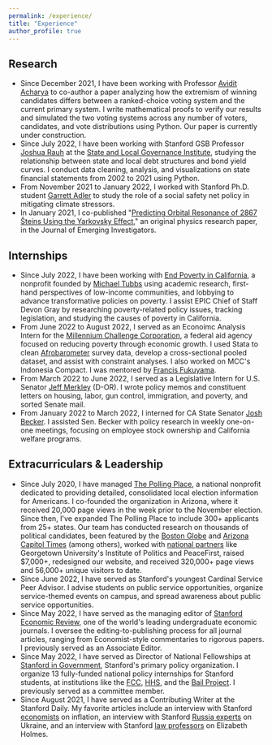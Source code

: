 ```yaml
---
permalink: /experience/
title: "Experience"
author_profile: true
---
```


## Research
- Since December 2021, I have been working with Professor [Avidit Acharya](https://www.aviditacharya.com/home) to co-author a paper analyzing how the extremism of winning candidates differs between a ranked-choice voting system and the current primary system. I write mathematical proofs to verify our results and simulated the two voting systems across any number of voters, candidates, and vote distributions using Python. Our paper is currently under construction. 
- Since July 2022, I have been working with Stanford GSB Professor [Joshua Rauh](https://web.stanford.edu/~rauh/index.html) at the [State and Local Governance Institute](https://www.hoover.org/focus-areas/empowering-state-and-local-governance), studying the relationship between state and local debt structures and bond yield curves. I conduct data cleaning, analysis, and visualizations on state financial statements from 2002 to 2021 using Python. 
- From November 2021 to January 2022, I worked with Stanford Ph.D. student [Garrett Adler](https://earth.stanford.edu/events/e-iper-dissertation-defense-garrett-albistegui-adler-social-order-and-social-protection#gs.cpmwy4) to study the role of a social safety net policy in mitigating climate stressors. 
- In January 2021, I co-published "[Predicting Orbital Resonance of 2867 Šteins Using the Yarkovsky Effect](https://www.emerginginvestigators.org/articles/predicting-orbital-resonance-of-2867-steins-using-the-yarkovsky-effect/pdf)," an original physics research paper, in the Journal of Emerging Investigators. 

## Internships
- Since July 2022, I have been working with [End Poverty in California](https://endpovertyinca.org/), a nonprofit founded by [Michael Tubbs](https://en.wikipedia.org/wiki/Michael_Tubbs) using academic research, first-hand perspectives of low-income communities, and lobbying to advance transformative policies on poverty. I assist EPIC Chief of Staff Devon Gray by researching poverty-related policy issues, tracking legislation, and studying the causes of poverty in California.
- From June 2022 to August 2022, I served as an Econoimc Analysis Intern for the [Millennium Challenge Corporation](https://www.mcc.gov/), a federal aid agency focused on reducing poverty through economic growth. I used Stata to clean [Afrobarometer](https://www.afrobarometer.org/) survey data, develop a cross-sectional pooled dataset, and assist with constraint analyses. I also worked on MCC's Indonesia Compact. I was mentored by [Francis Fukuyama](https://en.wikipedia.org/wiki/Francis_Fukuyama).
- From March 2022 to June 2022, I served as a Legislative Intern for U.S. Senator [Jeff Merkley](https://www.merkley.senate.gov/) (D-OR). I wrote policy memos and constituent letters on housing, labor, gun control, immigration, and poverty, and sorted Senate mail.
- From January 2022 to March 2022, I interned for CA State Senator [Josh Becker](https://sd13.senate.ca.gov/). I assisted Sen. Becker with policy research in weekly one-on-one meetings, focusing on employee stock ownership and California welfare programs.

## Extracurriculars & Leadership
- Since July 2020, I have managed [The Polling Place](https://thepollingplace.org/), a national nonprofit dedicated to providing detailed, consolidated local election information for Americans. I co-founded the organization in Arizona, where it received 20,000 page views in the week prior to the November election. Since then, I've expanded The Polling Place to include 300+ applicants from 25+ states. Our team has conducted research on thousands of political candidates, been featured by the [Boston Globe](https://www.bostonglobe.com/2021/11/03/metro/newton-south-students-work-bring-polling-place-massachusetts/) and [Arizona Capitol Times](https://azcapitoltimes.com/news/2020/10/22/too-young-to-vote-but-not-too-young-to-inform-voters/) (among others), worked with [national partners](https://www.peacefirst.org/home) like Georgetown University's Institute of Politics and PeaceFirst, raised $7,000+, redesigned our website, and received 320,000+ page views and 56,000+ unique visitors to date.
- Since June 2022, I have served as Stanford's youngest Cardinal Service Peer Advisor. I advise students on public service opportunities, organize service-themed events on campus, and spread awareness about public service opportunities.
- Since May 2022, I have served as the managing editor of [Stanford Economic Review](https://stanfordeconreview.com/), one of the world's leading undergraduate economic journals. I oversee the editing-to-publishing process for all journal articles, ranging from Economist-style commentaries to rigorous papers. I previously served as an Associate Editor.
- Since May 2022, I have served as Director of National Fellowships at [Stanford in Government](https://sig.stanford.edu/), Stanford's primary policy organization. I organize 13 fully-funded national policy internships for Stanford students, at institutions like the [FCC](https://www.fcc.gov/), [HHS](https://www.hhs.gov/), and the [Bail Project](https://bailproject.org/). I previously served as a committee member.
- Since August 2021, I have served as a Contributing Writer at the Stanford Daily. My favorite articles include an interview with Stanford [economists](https://stanforddaily.com/2022/09/04/stanford-economists-pin-runaway-inflation-on-government-expect-more-pain-on-the-horizon/) on inflation, an interview with Stanford [Russia experts](https://stanforddaily.com/2022/02/27/crisis-in-ukraine-your-questions-answered-by-stanford-experts/) on Ukraine, and an interview with Stanford [law professors](https://stanforddaily.com/2021/09/26/elizabeth-holmess-trial-outcome-is-uncertain-law-professors-say/) on Elizabeth Holmes.
